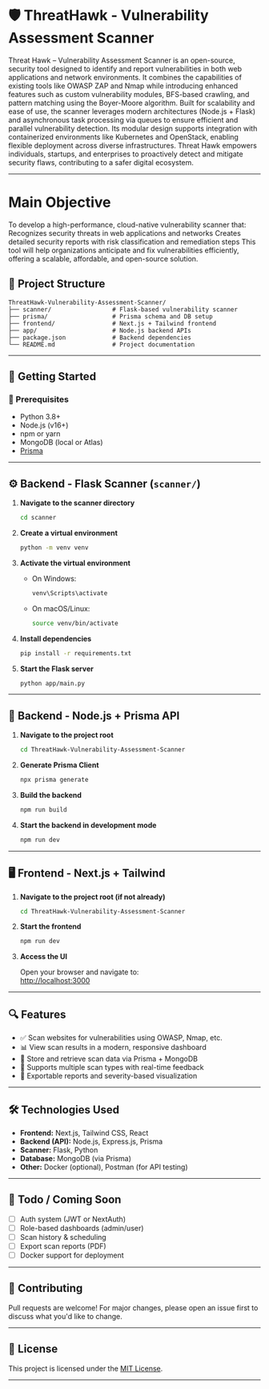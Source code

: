 # 🛡️ ThreatHawk - Vulnerability Assessment Scanner

Threat Hawk – Vulnerability Assessment Scanner is an open-source, security tool designed to identify and report vulnerabilities in both web applications and network environments. It combines the capabilities of existing tools like OWASP ZAP and Nmap while introducing enhanced features such as custom vulnerability modules, BFS-based crawling, and pattern matching using the Boyer-Moore algorithm. Built for scalability and ease of use, the scanner leverages modern architectures (Node.js + Flask) and asynchronous task processing via queues to ensure efficient and parallel vulnerability detection. Its modular design supports integration with containerized environments like Kubernetes and OpenStack, enabling flexible deployment across diverse infrastructures.
Threat Hawk empowers individuals, startups, and enterprises to proactively detect and mitigate security flaws, contributing to a safer digital ecosystem.

---

# Main Objective

To develop a high-performance, cloud-native vulnerability scanner that:
Recognizes security threats in web applications and networks
Creates detailed security reports with risk classification and remediation steps
This tool will help organizations anticipate and fix vulnerabilities efficiently, offering a scalable, affordable, and open-source solution.

## 📁 Project Structure

```
ThreatHawk-Vulnerability-Assessment-Scanner/
├── scanner/                 # Flask-based vulnerability scanner
├── prisma/                  # Prisma schema and DB setup
├── frontend/                # Next.js + Tailwind frontend
├── app/                     # Node.js backend APIs
├── package.json             # Backend dependencies
└── README.md                # Project documentation
```

---

## 🚀 Getting Started

### 🔧 Prerequisites

- Python 3.8+
- Node.js (v16+)
- npm or yarn
- MongoDB (local or Atlas)
- [Prisma](https://www.prisma.io/docs/getting-started)

---

## ⚙️ Backend - Flask Scanner (`scanner/`)

1. **Navigate to the scanner directory**

   ```bash
   cd scanner
   ```

2. **Create a virtual environment**

   ```bash
   python -m venv venv
   ```

3. **Activate the virtual environment**

   - On Windows:
     ```bash
     venv\Scripts\activate
     ```
   - On macOS/Linux:
     ```bash
     source venv/bin/activate
     ```

4. **Install dependencies**

   ```bash
   pip install -r requirements.txt
   ```

5. **Start the Flask server**

   ```bash
   python app/main.py
   ```

---

## 🔌 Backend - Node.js + Prisma API

1. **Navigate to the project root**

   ```bash
   cd ThreatHawk-Vulnerability-Assessment-Scanner
   ```

2. **Generate Prisma Client**

   ```bash
   npx prisma generate
   ```

3. **Build the backend**

   ```bash
   npm run build
   ```

4. **Start the backend in development mode**

   ```bash
   npm run dev
   ```

---

## 🖥️ Frontend - Next.js + Tailwind

1. **Navigate to the project root (if not already)**

   ```bash
   cd ThreatHawk-Vulnerability-Assessment-Scanner
   ```

2. **Start the frontend**

   ```bash
   npm run dev
   ```

3. **Access the UI**

   Open your browser and navigate to:  
   [http://localhost:3000](http://localhost:3000)

---

## 🔍 Features

- ✅ Scan websites for vulnerabilities using OWASP, Nmap, etc.
- 📊 View scan results in a modern, responsive dashboard
- 📂 Store and retrieve scan data via Prisma + MongoDB
- 🧠 Supports multiple scan types with real-time feedback
- 🧾 Exportable reports and severity-based visualization

---

## 🛠️ Technologies Used

- **Frontend:** Next.js, Tailwind CSS, React
- **Backend (API):** Node.js, Express.js, Prisma
- **Scanner:** Flask, Python
- **Database:** MongoDB (via Prisma)
- **Other:** Docker (optional), Postman (for API testing)

---

## 📌 Todo / Coming Soon

- [ ] Auth system (JWT or NextAuth)
- [ ] Role-based dashboards (admin/user)
- [ ] Scan history & scheduling
- [ ] Export scan reports (PDF)
- [ ] Docker support for deployment

---

## 🤝 Contributing

Pull requests are welcome! For major changes, please open an issue first to discuss what you'd like to change.

---

## 📄 License

This project is licensed under the [MIT License](LICENSE).

---

